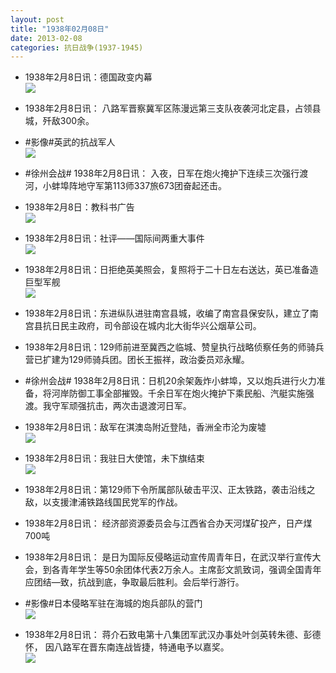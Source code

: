 ```yaml
---
layout: post
title: "1938年02月08日"
date: 2013-02-08
categories: 抗日战争(1937-1945)
---
```


<meta name="referrer" content="no-referrer" />

- 1938年2月8日讯：德国政变内幕 <br/><img src="https://ww3.sinaimg.cn/large/aca367d8jw1e1mef57y7oj.jpg" />

- 1938年2月8日讯： 八路军晋察冀军区陈漫远第三支队夜袭河北定县，占领县城，歼敌300余。 

- #影像#英武的抗战军人 <br/><img src="https://ww1.sinaimg.cn/large/aca367d8jw1e1mbtqsdalj.jpg" />

- #徐州会战# 1938年2月8日讯： 入夜，日军在炮火掩护下连续三次强行渡河，小蚌埠阵地守军第113师337旅673团奋起还击。 

- 1938年2月8日：教科书广告 <br/><img src="https://ww4.sinaimg.cn/large/aca367d8jw1e1m97sp481j.jpg" />

- 1938年2月8日讯：社评——国际间两重大事件 <br/><img src="https://ww4.sinaimg.cn/large/aca367d8jw1e1m7hbbah1j.jpg" />

- 1938年2月8日讯：日拒绝英美照会，复照将于二十日左右送达，英已准备造巨型军舰 <br/><img src="https://ww2.sinaimg.cn/large/aca367d8jw1e1m5qylsnlj.jpg" />

- 1938年2月8日讯：东进纵队进驻南宫县城，收编了南宫县保安队，建立了南宫县抗日民主政府，司令部设在城内北大街华兴公烟草公司。 

- 1938年2月8日讯：129师前进至冀西之临城、赞皇执行战略侦察任务的师骑兵营已扩建为129师骑兵团。团长王振祥，政治委员邓永耀。 

- #徐州会战# 1938年2月8日讯：日机20余架轰炸小蚌埠，又以炮兵进行火力准备，将河岸防御工事全部摧毁。千余日军在炮火掩护下乘民船、汽艇实施强渡。我守军顽强抗击，两次击退渡河日军。 

- 1938年2月8日讯：敌军在淇澳岛附近登陆，香洲全市沦为废墟 <br/><img src="https://ww3.sinaimg.cn/large/aca367d8jw1e1lvcdffw7j.jpg" />

- 1938年2月8日讯：我驻日大使馆，未下旗结束 <br/><img src="https://ww4.sinaimg.cn/large/aca367d8jw1e1ltlzwi4lj.jpg" />

- 1938年2月8日讯：第129师下令所属部队破击平汉、正太铁路，袭击沿线之敌，以支援津浦铁路线国民党军的作战。 

- 1938年2月8日讯：  经济部资源委员会与江西省合办天河煤矿投产，日产煤700吨 

- 1938年2月8日讯：  是日为国际反侵略运动宣传周青年日，在武汉举行宣传大会，到各青年学生等50余团体代表2万余人。主席彭文凯致词，强调全国青年应团结—致，抗战到底，争取最后胜利。会后举行游行。 

- #影像#日本侵略军驻在海城的炮兵部队的营门 <br/><img src="https://ww1.sinaimg.cn/large/aca367d8jw1e1lmo6ghozj.jpg" />

- 1938年2月8日讯： 蒋介石致电第十八集团军武汉办事处叶剑英转朱德、彭德怀， 因八路军在晋东南连战皆捷，特通电予以嘉奖。 <br/><img src="https://ww2.sinaimg.cn/large/aca367d8jw1e1lmdp05qgj.jpg" />

